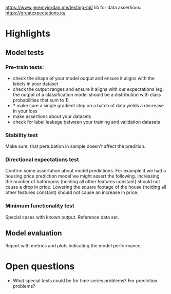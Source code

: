 https://www.jeremyjordan.me/testing-ml/
lib for data assertions: https://greatexpectations.io/

# Highlights

## Model tests

### Pre-train tests:
* check the shape of your model output and ensure it aligns with the labels in your dataset
* check the output ranges and ensure it aligns with our expectations (eg. the output of a classification model should be a distribution with class probabilities that sum to 1)
* ? make sure a single gradient step on a batch of data yields a decrease in your loss
* make assertions about your datasets
* check for label leakage between your training and validation datasets

### Stability test

Make sure, that pertubation in sample doesn't affect the predition.

### Directional expectations test

Confirm some assertation about model predictions. For example if we had a housing price prediction model we might assert the following.
Increasing the number of bathrooms (holding all other features constant) should not cause a drop in price.
Lowering the square footage of the house (holding all other features constant) should not cause an increase in price.

### Minimum functionality test

Special cases with known output. Reference data set.

## Model evaluation

Report with metrics and plots indicating the model performance.

# Open questions

* What special tests could be for time series problems? For prediction problems?